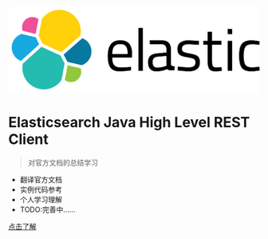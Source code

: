 <!-- _coverpage.md -->

![logo](_media/elastic-logo.svg ':size=10%')

# Elasticsearch Java High Level REST Client

> 对官方文档的总结学习

- 翻译官方文档
- 实例代码参考
- 个人学习理解
- TODO:完善中……

[点击了解](#介绍)
